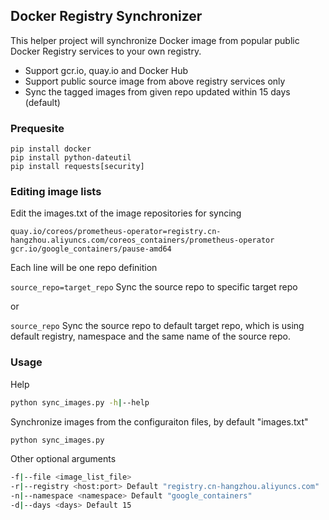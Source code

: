 ## Docker Registry Synchronizer

This helper project will synchronize Docker image from popular public Docker Registry services to your own registry.

* Support gcr.io, quay.io and Docker Hub
* Support public source image from above registry services only
* Sync the tagged images from given repo updated within 15 days (default)


### Prequesite

```
pip install docker
pip install python-dateutil
pip install requests[security]
```

### Editing image lists
Edit the images.txt of the image repositories for syncing

```
quay.io/coreos/prometheus-operator=registry.cn-hangzhou.aliyuncs.com/coreos_containers/prometheus-operator
gcr.io/google_containers/pause-amd64
```

Each line will be one repo definition

```source_repo=target_repo``` Sync the source repo to specific target repo

or

```source_repo``` Sync the source repo to default target repo, which is using default registry, namespace and the same name of the source repo.




### Usage

Help

```sh
python sync_images.py -h|--help
```

Synchronize images from the configuraiton files, by default "images.txt"

```sh
python sync_images.py
```

Other optional arguments


```sh
-f|--file <image_list_file>
-r|--registry <host:port> Default "registry.cn-hangzhou.aliyuncs.com"
-n|--namespace <namespace> Default "google_containers"
-d|--days <days> Default 15
```

